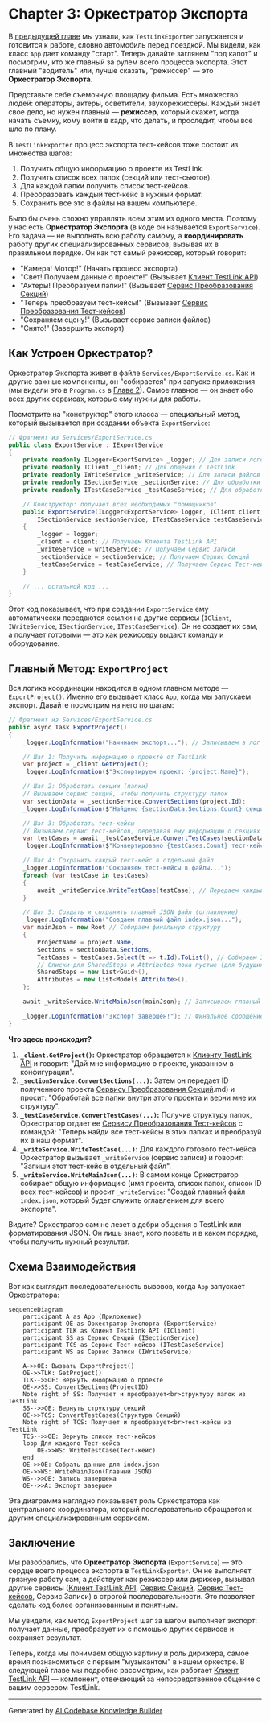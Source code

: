 # Chapter 3: Оркестратор Экспорта


В [предыдущей главе](02_настройка_и_запуск_приложения_.md) мы узнали, как `TestLinkExporter` запускается и готовится к работе, словно автомобиль перед поездкой. Мы видели, как класс `App` дает команду "старт". Теперь давайте заглянем "под капот" и посмотрим, кто же главный за рулем всего процесса экспорта. Этот главный "водитель" или, лучше сказать, "режиссер" — это **Оркестратор Экспорта**.

Представьте себе съемочную площадку фильма. Есть множество людей: операторы, актеры, осветители, звукорежиссеры. Каждый знает свое дело, но нужен главный — **режиссер**, который скажет, когда начать съемку, кому войти в кадр, что делать, и проследит, чтобы все шло по плану.

В `TestLinkExporter` процесс экспорта тест-кейсов тоже состоит из множества шагов:
1.  Получить общую информацию о проекте из TestLink.
2.  Получить список всех папок (секций или тест-сьютов).
3.  Для каждой папки получить список тест-кейсов.
4.  Преобразовать каждый тест-кейс в нужный формат.
5.  Сохранить все это в файлы на вашем компьютере.

Было бы очень сложно управлять всем этим из одного места. Поэтому у нас есть **Оркестратор Экспорта** (в коде он называется `ExportService`). Его задача — не выполнять всю работу самому, а **координировать** работу других специализированных сервисов, вызывая их в правильном порядке. Он как тот самый режиссер, который говорит:
*   "Камера! Мотор!" (Начать процесс экспорта)
*   "Свет! Получаем данные о проекте!" (Вызывает [Клиент TestLink API](04_клиент_testlink_api_.md))
*   "Актеры! Преобразуем папки!" (Вызывает [Сервис Преобразования Секций](05_преобразование_секций__тест_сьютов__.md))
*   "Теперь преобразуем тест-кейсы!" (Вызывает [Сервис Преобразования Тест-кейсов](06_преобразование_тест_кейсов__.md))
*   "Сохраняем сцену!" (Вызывает сервис записи файлов)
*   "Снято!" (Завершить экспорт)

## Как Устроен Оркестратор?

Оркестратор Экспорта живет в файле `Services/ExportService.cs`. Как и другие важные компоненты, он "собирается" при запуске приложения (мы видели это в `Program.cs` в [Главе 2](02_настройка_и_запуск_приложения_.md)). Самое главное — он знает обо всех других сервисах, которые ему нужны для работы.

Посмотрите на "конструктор" этого класса — специальный метод, который вызывается при создании объекта `ExportService`:

```csharp
// Фрагмент из Services/ExportService.cs
public class ExportService : IExportService
{
    private readonly ILogger<ExportService> _logger; // Для записи логов
    private readonly IClient _client; // Для общения с TestLink
    private readonly IWriteService _writeService; // Для записи файлов
    private readonly ISectionService _sectionService; // Для обработки секций
    private readonly ITestCaseService _testCaseService; // Для обработки тест-кейсов

    // Конструктор: получает всех необходимых "помощников"
    public ExportService(ILogger<ExportService> logger, IClient client, IWriteService writeService,
        ISectionService sectionService, ITestCaseService testCaseService)
    {
        _logger = logger;
        _client = client; // Получаем Клиента TestLink API
        _writeService = writeService; // Получаем Сервис Записи
        _sectionService = sectionService; // Получаем Сервис Секций
        _testCaseService = testCaseService; // Получаем Сервис Тест-кейсов
    }

    // ... остальной код ...
}
```

Этот код показывает, что при создании `ExportService` ему автоматически передаются ссылки на другие сервисы (`IClient`, `IWriteService`, `ISectionService`, `ITestCaseService`). Он не создает их сам, а получает готовыми — это как режиссеру выдают команду и оборудование.

## Главный Метод: `ExportProject`

Вся логика координации находится в одном главном методе — `ExportProject()`. Именно его вызывает класс `App`, когда мы запускаем экспорт. Давайте посмотрим на него по шагам:

```csharp
// Фрагмент из Services/ExportService.cs
public async Task ExportProject()
{
    _logger.LogInformation("Начинаем экспорт..."); // Записываем в лог

    // Шаг 1: Получить информацию о проекте от TestLink
    var project = _client.GetProject();
    _logger.LogInformation($"Экспортируем проект: {project.Name}");

    // Шаг 2: Обработать секции (папки)
    // Вызываем сервис секций, чтобы получить структуру папок
    var sectionData = _sectionService.ConvertSections(project.Id);
    _logger.LogInformation($"Найдено {sectionData.Sections.Count} секций верхнего уровня.");

    // Шаг 3: Обработать тест-кейсы
    // Вызываем сервис тест-кейсов, передавая ему информацию о секциях
    var testCases = await _testCaseService.ConvertTestCases(sectionData.SectionMap);
    _logger.LogInformation($"Конвертировано {testCases.Count} тест-кейсов.");

    // Шаг 4: Сохранить каждый тест-кейс в отдельный файл
    _logger.LogInformation("Сохраняем тест-кейсы в файлы...");
    foreach (var testCase in testCases)
    {
        await _writeService.WriteTestCase(testCase); // Передаем каждый кейс сервису записи
    }

    // Шаг 5: Создать и сохранить главный JSON файл (оглавление)
    _logger.LogInformation("Создаем главный файл index.json...");
    var mainJson = new Root // Собираем финальную структуру
    {
        ProjectName = project.Name,
        Sections = sectionData.Sections,
        TestCases = testCases.Select(t => t.Id).ToList(), // Собираем ID всех кейсов
        // Списки для SharedSteps и Attributes пока пустые (для будущих версий)
        SharedSteps = new List<Guid>(),
        Attributes = new List<Models.Attribute>(),
    };

    await _writeService.WriteMainJson(mainJson); // Записываем главный файл

    _logger.LogInformation("Экспорт завершен!"); // Финальное сообщение в лог
}
```

**Что здесь происходит?**

1.  **`_client.GetProject()`:** Оркестратор обращается к [Клиенту TestLink API](04_клиент_testlink_api_.md) и говорит: "Дай мне информацию о проекте, указанном в конфигурации".
2.  **`_sectionService.ConvertSections(...)`:** Затем он передает ID полученного проекта [Сервису Преобразования Секций](05_преобразование_секций__тест_сьютов_).md) и просит: "Обработай все папки внутри этого проекта и верни мне их структуру".
3.  **`_testCaseService.ConvertTestCases(...)`:** Получив структуру папок, Оркестратор отдает ее [Сервису Преобразования Тест-кейсов](06_преобразование_тест_кейсов__.md) с командой: "Теперь найди все тест-кейсы в этих папках и преобразуй их в наш формат".
4.  **`_writeService.WriteTestCase(...)`:** Для каждого готового тест-кейса Оркестратор вызывает `_writeService` (сервис записи) и говорит: "Запиши этот тест-кейс в отдельный файл".
5.  **`_writeService.WriteMainJson(...)`:** В самом конце Оркестратор собирает общую информацию (имя проекта, список папок, список ID всех тест-кейсов) и просит `_writeService`: "Создай главный файл `index.json`, который будет служить оглавлением для всего экспорта".

Видите? Оркестратор сам не лезет в дебри общения с TestLink или форматирования JSON. Он лишь знает, кого позвать и в каком порядке, чтобы получить нужный результат.

## Схема Взаимодействия

Вот как выглядит последовательность вызовов, когда `App` запускает Оркестратора:

```mermaid
sequenceDiagram
    participant A as App (Приложение)
    participant OE as Оркестратор Экспорта (ExportService)
    participant TLK as Клиент TestLink API (IClient)
    participant SS as Сервис Секций (ISectionService)
    participant TCS as Сервис Тест-кейсов (ITestCaseService)
    participant WS as Сервис Записи (IWriteService)

    A->>OE: Вызвать ExportProject()
    OE->>TLK: GetProject()
    TLK-->>OE: Вернуть информацию о проекте
    OE->>SS: ConvertSections(ProjectID)
    Note right of SS: Получает и преобразует<br>структуру папок из TestLink
    SS-->>OE: Вернуть структуру секций
    OE->>TCS: ConvertTestCases(Структура Секций)
    Note right of TCS: Получает и преобразует<br>тест-кейсы из TestLink
    TCS-->>OE: Вернуть список тест-кейсов
    loop Для каждого Тест-кейса
        OE->>WS: WriteTestCase(Тест-кейс)
    end
    OE->>OE: Собрать данные для index.json
    OE->>WS: WriteMainJson(Главный JSON)
    WS-->>OE: Запись завершена
    OE-->>A: Экспорт завершен
```

Эта диаграмма наглядно показывает роль Оркестратора как центрального координатора, который последовательно обращается к другим специализированным сервисам.

## Заключение

Мы разобрались, что **Оркестратор Экспорта** (`ExportService`) — это сердце всего процесса экспорта в `TestLinkExporter`. Он не выполняет грязную работу сам, а действует как режиссер или дирижер, вызывая другие сервисы ([Клиент TestLink API](04_клиент_testlink_api_.md), [Сервис Секций](05_преобразование_секций__тест_сьютов__.md), [Сервис Тест-кейсов](06_преобразование_тест_кейсов__.md), Сервис Записи) в строгой последовательности. Это позволяет сделать код более организованным и понятным.

Мы увидели, как метод `ExportProject` шаг за шагом выполняет экспорт: получает данные, преобразует их с помощью других сервисов и сохраняет результат.

Теперь, когда мы понимаем общую картину и роль дирижера, самое время познакомиться с первым "музыкантом" в нашем оркестре. В следующей главе мы подробно рассмотрим, как работает [Клиент TestLink API](04_клиент_testlink_api_.md) — компонент, отвечающий за непосредственное общение с вашим сервером TestLink.

---

Generated by [AI Codebase Knowledge Builder](https://github.com/The-Pocket/Tutorial-Codebase-Knowledge)